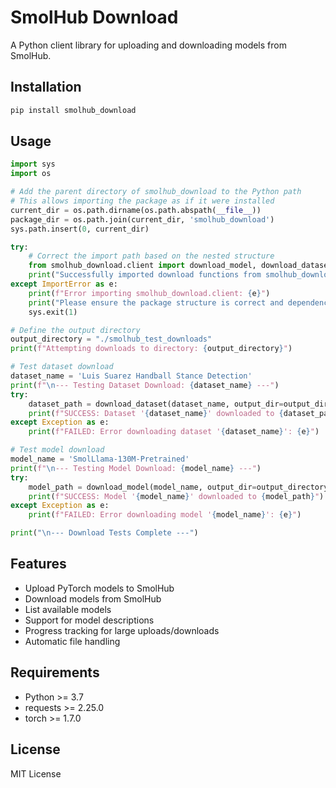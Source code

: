 # SmolHub Download

A Python client library for uploading and downloading models from SmolHub.

## Installation

```bash
pip install smolhub_download
```

## Usage

```python
import sys
import os

# Add the parent directory of smolhub_download to the Python path
# This allows importing the package as if it were installed
current_dir = os.path.dirname(os.path.abspath(__file__))
package_dir = os.path.join(current_dir, 'smolhub_download')
sys.path.insert(0, current_dir) 

try:
    # Correct the import path based on the nested structure
    from smolhub_download.client import download_model, download_dataset
    print("Successfully imported download functions from smolhub_download.client.")
except ImportError as e:
    print(f"Error importing smolhub_download.client: {e}")
    print("Please ensure the package structure is correct and dependencies (supabase, requests, tqdm) are installed.")
    sys.exit(1)

# Define the output directory
output_directory = "./smolhub_test_downloads" 
print(f"Attempting downloads to directory: {output_directory}")

# Test dataset download
dataset_name = 'Luis Suarez Handball Stance Detection'
print(f"\n--- Testing Dataset Download: {dataset_name} ---")
try:
    dataset_path = download_dataset(dataset_name, output_dir=output_directory)
    print(f"SUCCESS: Dataset '{dataset_name}' downloaded to {dataset_path}")
except Exception as e:
    print(f"FAILED: Error downloading dataset '{dataset_name}': {e}")

# Test model download
model_name = 'SmolLlama-130M-Pretrained' 
print(f"\n--- Testing Model Download: {model_name} ---")
try:
    model_path = download_model(model_name, output_dir=output_directory)
    print(f"SUCCESS: Model '{model_name}' downloaded to {model_path}")
except Exception as e:
    print(f"FAILED: Error downloading model '{model_name}': {e}")

print("\n--- Download Tests Complete ---")

```

## Features

- Upload PyTorch models to SmolHub
- Download models from SmolHub
- List available models
- Support for model descriptions
- Progress tracking for large uploads/downloads
- Automatic file handling

## Requirements

- Python >= 3.7
- requests >= 2.25.0
- torch >= 1.7.0

## License

MIT License